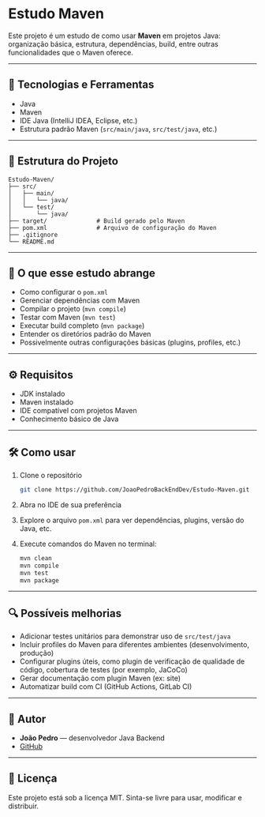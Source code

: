 # Estudo Maven

Este projeto é um estudo de como usar **Maven** em projetos Java: organização básica, estrutura, dependências, build, entre outras funcionalidades que o Maven oferece.

---

## 🧰 Tecnologias e Ferramentas

- Java  
- Maven  
- IDE Java (IntelliJ IDEA, Eclipse, etc.)  
- Estrutura padrão Maven (`src/main/java`, `src/test/java`, etc.)

---

## 📂 Estrutura do Projeto

```
Estudo-Maven/
├── src/
│   ├── main/
│   │   └── java/
│   └── test/
│       └── java/
├── target/              # Build gerado pelo Maven
├── pom.xml              # Arquivo de configuração do Maven
├── .gitignore
└── README.md
```

---

## 🚀 O que esse estudo abrange

- Como configurar o `pom.xml`  
- Gerenciar dependências com Maven  
- Compilar o projeto (`mvn compile`)  
- Testar com Maven (`mvn test`)  
- Executar build completo (`mvn package`)  
- Entender os diretórios padrão do Maven  
- Possivelmente outras configurações básicas (plugins, profiles, etc.)

---

## ⚙️ Requisitos

- JDK instalado  
- Maven instalado  
- IDE compatível com projetos Maven  
- Conhecimento básico de Java

---

## 🛠️ Como usar

1. Clone o repositório  
   ```bash
   git clone https://github.com/JoaoPedroBackEndDev/Estudo-Maven.git
   ```

2. Abra no IDE de sua preferência  

3. Explore o arquivo `pom.xml` para ver dependências, plugins, versão do Java, etc.

4. Execute comandos do Maven no terminal:
   ```bash
   mvn clean
   mvn compile
   mvn test
   mvn package
   ```

---

## 🔍 Possíveis melhorias

- Adicionar testes unitários para demonstrar uso de `src/test/java`  
- Incluir profiles do Maven para diferentes ambientes (desenvolvimento, produção)  
- Configurar plugins úteis, como plugin de verificação de qualidade de código, cobertura de testes (por exemplo, JaCoCo)  
- Gerar documentação com plugin Maven (ex: site)  
- Automatizar build com CI (GitHub Actions, GitLab CI)

---

## 📌 Autor

- **João Pedro** — desenvolvedor Java Backend  
- [GitHub](https://github.com/JoaoPedroBackEndDev)

---

## 📝 Licença

Este projeto está sob a licença MIT. Sinta-se livre para usar, modificar e distribuir.
